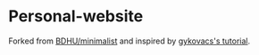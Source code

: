 # Personal-website

Forked from [BDHU/minimalist](https://github.com/BDHU/minimalist) and inspired by [gykovacs's tutorial](https://gykovacsblog.wordpress.com/tag/jekyll-scholar/).
